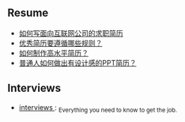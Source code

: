 ## Resume

- [如何写面向互联网公司的求职简历](http://blog.devtang.com/2013/12/22/how-to-write-resume-for-it-company/)
- [优秀简历要遵循哪些规则？](https://www.zhihu.com/question/20184884)
- [如何制作高水平简历？](https://www.zhihu.com/question/21187514)
- [普通人如何做出有设计感的PPT简历？](https://www.zhihu.com/question/36943039)

## Interviews

- [interviews ](https://github.com/kdn251/interviews): <sub>Everything you need to know to get the job.
</sub>